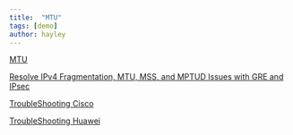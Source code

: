 ```yaml
---
title:  "MTU"
tags: [demo]
author: hayley
---
```


[MTU](https://ko.wikipedia.org/wiki/%EC%B5%9C%EB%8C%80_%EC%A0%84%EC%86%A1_%EB%8B%A8%EC%9C%84)

[Resolve IPv4 Fragmentation, MTU, MSS, and MPTUD Issues with GRE and IPsec](https://www.cisco.com/c/en/us/support/docs/ip/generic-routing-encapsulation-gre/25885-pmtud-ipfrag.html)

[TroubleShooting Cisco](https://networklessons.com/cisco/ccie-routing-switching/pppoe-mtu-troubleshooting-cisco-ios)

[TroubleShooting Huawei](https://support.huawei.com/enterprise/en/doc/EDOC1000177634/5bcf39b0/mtu-troubleshooting)
